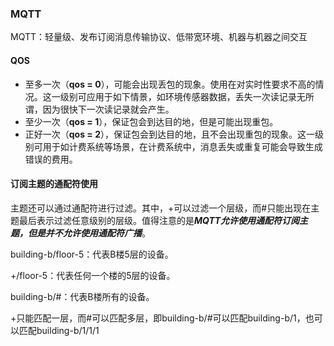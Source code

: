 ### MQTT

MQTT：轻量级、发布订阅消息传输协议、低带宽环境、机器与机器之间交互

#### QOS

- 至多一次（**qos = 0**），可能会出现丢包的现象。使用在对实时性要求不高的情况。这一级别可应用于如下情景，如环境传感器数据，丢失一次读记录无所谓，因为很快下一次读记录就会产生。
- 至少一次（**qos = 1**），保证包会到达目的地，但是可能出现重包。
- 正好一次（**qos = 2**），保证包会到达目的地，且不会出现重包的现象。这一级别可用于如计费系统等场景，在计费系统中，消息丢失或重复可能会导致生成错误的费用。

#### 订阅主题的通配符使用

主题还可以通过通配符进行过滤。其中，+可以过滤一个层级，而#只能出现在主题最后表示过滤任意级别的层级。值得注意的是***MQTT允许使用通配符订阅主题，但是并不允许使用通配符广播***。

building-b/floor-5：代表B楼5层的设备。

+/floor-5：代表任何一个楼的5层的设备。

building-b/#：代表B楼所有的设备。

+只能匹配一层，而#可以匹配多层，即building-b/#可以匹配building-b/1，也可以匹配building-b/1/1/1





